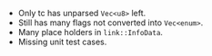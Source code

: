  * Only tc has unparsed `Vec<u8>` left.
 * Still has many flags not converted into `Vec<enum>`.
 * Many place holders in `link::InfoData`.
 * Missing unit test cases.
